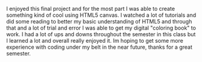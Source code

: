 I enjoyed this final project and for the most part I was able to create something kind of cool using HTML5 canvas. I watched a lot of tutorials and did some reading to better my basic understanding of HTML5 and through that and a lot of trial and error I was able to get my digital "coloring book" to work. I had a lot of ups and downs throughout the semester in this class but I learned a lot and overall really enjoyed it. Im hoping to get some more experience with coding under my belt in the near future, thanks for a great semester. 